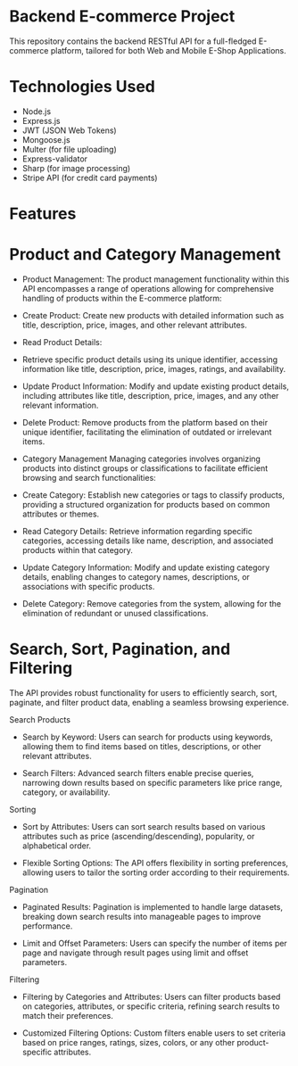 # Backend E-commerce Project
This repository contains the backend RESTful API for a full-fledged E-commerce platform, tailored for both Web and Mobile E-Shop Applications.

# Technologies Used
- Node.js
- Express.js
- JWT (JSON Web Tokens)
- Mongoose.js
- Multer (for file uploading)
- Express-validator
- Sharp (for image processing)
- Stripe API (for credit card payments)

# Features
# Product and Category Management
- Product Management:
The product management functionality within this API encompasses a range of operations allowing for comprehensive handling of products within the E-commerce platform:

- Create Product:
Create new products with detailed information such as title, description, price, images, and other relevant attributes.

- Read Product Details:
- Retrieve specific product details using its unique identifier, accessing information like title, description, price, images, ratings, and availability.

- Update Product Information:
Modify and update existing product details, including attributes like title, description, price, images, and any other relevant information.

- Delete Product:
Remove products from the platform based on their unique identifier, facilitating the elimination of outdated or irrelevant items.


- Category Management
Managing categories involves organizing products into distinct groups or classifications to facilitate efficient browsing and search functionalities:

- Create Category:
Establish new categories or tags to classify products, providing a structured organization for products based on common attributes or themes.

- Read Category Details:
Retrieve information regarding specific categories, accessing details like name, description, and associated products within that category.

- Update Category Information:
Modify and update existing category details, enabling changes to category names, descriptions, or associations with specific products.

- Delete Category:
Remove categories from the system, allowing for the elimination of redundant or unused classifications.


# Search, Sort, Pagination, and Filtering
The API provides robust functionality for users to efficiently search, sort, paginate, and filter product data, enabling a seamless browsing experience.

Search Products
- Search by Keyword:
  Users can search for products using keywords, allowing them to find items based on titles, descriptions, or other relevant attributes.

- Search Filters:
Advanced search filters enable precise queries, narrowing down results based on specific parameters like price range, category, or availability.

Sorting
- Sort by Attributes:
Users can sort search results based on various attributes such as price (ascending/descending), popularity, or alphabetical order.

- Flexible Sorting Options:
The API offers flexibility in sorting preferences, allowing users to tailor the sorting order according to their requirements.

Pagination
- Paginated Results:
Pagination is implemented to handle large datasets, breaking down search results into manageable pages to improve performance.

- Limit and Offset Parameters:
Users can specify the number of items per page and navigate through result pages using limit and offset parameters.

Filtering
- Filtering by Categories and Attributes:
Users can filter products based on categories, attributes, or specific criteria, refining search results to match their preferences.

- Customized Filtering Options:
Custom filters enable users to set criteria based on price ranges, ratings, sizes, colors, or any other product-specific attributes.

